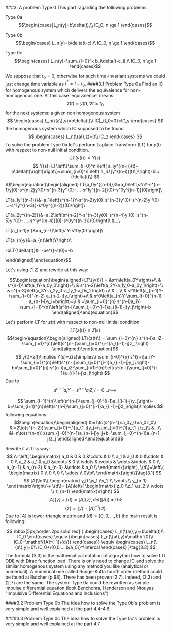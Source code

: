 ###3. A problem Type 0
This part ragarding the following problems.

Type 0a
$$\begin{cases}L_n(y)=b\delta(t),\\
IC_0, n \ge 1
\end{cases}$$

Type 0b
$$\begin{cases}
L_n(y)=b\delta(t-c),\\
IC_0, n \ge 1
\end{cases}$$

Type 0c
$$\begin{cases}
L_n(y)=\sum_{i=0}^k b_i\delta(t-c_i),\\
IC_0, n \ge 1
\end{cases}$$

We suppose that $t_0=0$, otherwise for such time-invariant systems we could just change time variable as $t^*=t-t_0$.
####3.1 Problem Type 0a
Find an IC for homogenous system which delivers the equivalence for non-homogenous one.
At this case 'equivalence' means:
$$z(t)=y(t), \forall t\ge  t_0 $$
for the next systems: a given non homogenous system
$$
\begin{cases}
L_n(\{a\},y)=b\delta(t)\\
IC|_{t_0=0}=IC_y
\end{cases}
$$
the homogenous system which IC supposed to be found
$$
\begin{cases}
L_n(\{a\},z)=0\\
IC_z
\end{cases}
$$
To solve the problem Type 0a let's perform Laplace Transform (LT) for $y(t)$ with respect to non-null initial condition.
$$
LT\{y(t)\}=Y(s)
$$
$$
Y(s)=LT\left\{\sum_{i=0}^n \left( a_iy^{(n-i)}(t)-b\delta(t)\right)\right\}=\sum_{i=0}^n \left( a_iL\{y^{(n-i)}(t)\}\right)-bL\{\delta(t)\}
$$
$$\begin{equation}\begin{aligned}
LT\{a_0y^{(n-0)}\}&=a_0\left[s^nY-s^{n-1}y(0)-s^{n-2}y'(0)-s^{n-3}y''(0)- ...-s^1y^{(n-2)}(0)-s^0y^{(n-1)}(0)\right]\\

LT\{a_1y^{(n-1)}\}&=a_1\left[s^{n-1}Y-s^{n-2}y(0)-s^{n-3}y'(0)-s^{n-2}y''(0)- ...-s^1y^{(n-3)}-s^0y^{(n-2)}(0)\right]\\

LT\{a_2y^{(n-2)}\}&=a_2\left[s^{n-2}Y-s^{n-3}y(0)-s^{n-4}y'(0)-s^{n-5}y''(0)- ...-s^1y^{(n-4)}(0)-s^0y^{(n-3)}(0)\right]\\
&...\\

LT\{a_{n-1}y'\}&=a_{n-1}\left[s'Y-s^0y(0) \right]\\

LT\{a_{n}y\}&=a_{n}\left(Y\right)\\

-bLT\{\delta(t)\}&=-be^{(-s)0}=-b

\end{aligned}\end{equation}$$

Let's using (1.2) and rewrite at this way:

$$\begin{equation}\begin{aligned}
LT\{y(t)\} = &s^n\left(a_0Y\right)+\\
  & s^{n-1}\left(a_1Y-a_0y_0\right)+\\
  & s^{n-2}\left(a_2Y-a_1y_0-a_0y_1\right)+\\
  & s^{n-3}\left(a_3Y-a_2y_0-a_1y_1-a_0y_2\right)+\\
  & ...\\
  & s^1\left(a_{n-1}Y-\sum_{i=0}^{n-2} a_{n-2-i}y_i\right)+\\
  & s^0\left(a_{n}Y-\sum_{i=0}^{n-1} a_{n-1-i}y_i+b\right)=\\
  & =\sum_{i=0}^{n} s^{n-i}a_iY-\sum_{i=1}^{n}\left(s^{n-i}\sum_{j=0}^{i-1}a_{(i-1)-j}y_j\right)-b
\end{aligned}\end{equation}$$

Let's perform LT for $z(t)$ with respect to non-null initial condition.
$$
LT\{z(t)\}=Z(s)
$$
$$\begin{equation}\begin{aligned}
LT\{z(t)\} = \sum_{i=0}^{n} s^{n-i}a_iZ-\sum_{i=1}^{n}\left(s^{n-i}\sum_{j=0}^{i-1}a_{(i-1)-j}z_j\right)
\end{aligned}\end{equation}$$
$$
y(t)=z(t)\implies Y(s)=Z(s)\implies\\
\sum_{i=0}^{n} s^{n-i}a_iY-\sum_{i=1}^{n}\left(s^{n-i}\sum_{j=0}^{i-1}a_{(i-1)-j}y_j\right)-b=\sum_{i=0}^{n} s^{n-i}a_iZ-\sum_{i=1}^{n}\left(s^{n-i}\sum_{j=0}^{i-1}a_{(i-1)-j}z_j\right)
$$
Due to
$$
s^{n-i}a_iY=s^{n-i}a_iZ, i=0...n\implies
$$

$$
\sum_{i=1}^{n}\left(s^{n-i}\sum_{j=0}^{i-1}a_{(i-1)-j}y_j\right)-b=\sum_{i=1}^{n}\left(s^{n-i}\sum_{j=0}^{i-1}a_{(i-1)-j}z_j\right)\implies
$$
following equations:
$$\begin{equation}\begin{aligned}
&i=1\to(s^{n-1}):a_0y_0=a_0z_0\\
&i=2\to(s^{n-2}):\sum_{j=0}^{1}a_{1-j}y_j=\sum_{j=0}^{1}a_{1-j}z_j\\
&...\\
&i=n\to(s^{n-n}):\sum_{j=0}^{n-1}a_{n-1-j}y_j+b=\sum_{j=0}^{n-1}a_{n-1-j}z_j
\end{aligned}\end{equation}$$

Rewrite it at this way:
$$
A=\left[
    \begin{matrix}
    a_0 & 0 & 0 &\cdots & 0 \\
    a_1 & a_0 & 0 &\cdots & 0 \\
    a_2 & a_1 & a_0 &\cdots & 0 \\
    \vdots & \vdots & \vdots &\ddots & 0 \\
    a_{n-1} & a_{n-2} & a_{n-3} &\cdots & a_0 \\
    \end{matrix}\right],
    \{d\}=\left\{
    \begin{matrix} 0 \\ 0 \\ 0 \\ \vdots \\ 0\\b\\ \end{matrix}\right\}\tag{3.1}
$$
$$
[A]\left\{
    \begin{matrix} y_0 \\y_1 \\y_2 \\ \vdots \\ y_{n-1} \end{matrix}\right\}+
    \{d\}=
    [A]\left\{
    \begin{matrix} z_0 \\z_1 \\z_2 \\ \vdots \\ z_{n-1} \end{matrix}\right\}
$$
$$
[A]\{y\}+\{d\}=[A]\{z\}, det([A])\ne 0\Rightarrow
$$
$$
\{z\}=\{y\}+[A]^{-1}\{d\}\tag{3.2}
$$
Due to $[A]$ is lower-triangle matrix and $\{d\}=\{0,0,...,b\}$ the main result is following:

$$
\bbox[5px,border:2px solid red]
{
\begin{cases}
L_n(\{a\},y)=b\delta(t)\\
IC_0
\end{cases}
\equiv
{\begin{cases}
L_n(\{a\},y)=\mathbf{0}\\
IC_0+\mathbf{[A]^{-1}\{d\}}
\end{cases}}
\equiv
\begin{cases}
L_n(\{a\},y)=0\\
IC_0+\{0,0,...,b/a_0\}^\intercal
\end{cases}
}\tag{3.3}
$$
The formula (3.3) is the mathematical notation of algorythm how to solve LTI ODE with Dirac function load. There is only need to change IC and solve the similar homogenous system using any method you like (analytical or numerical). A numerical one called Runge-Kutta fourth order method could be found at Butcher (p.98).
There has been proven (2.7). Indeed, (3.3) and (2.7) are the same.
The system Type 0a could be rewritten as simple impulse differential equation (look Benchohra, Henderson and Ntouyas "Impulsive Differential Equations and Inclusions")

####3.2 Problem Type 0b
The idea how to solve the Type 0b's problem is very simple and well explained at the part 4.4-4.6.

####3.3 Problem Type 0c
The idea how to solve the Type 0c's problem is very simple and well explained at the part 4.7.

